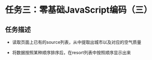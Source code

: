 # 任务三：零基础JavaScript编码（三）

## 任务描述

- 读取页面上已有的source列表，从中提取出城市以及对应的空气质量

- 将数据按照某种顺序排序后，在resort列表中按照顺序显示出来